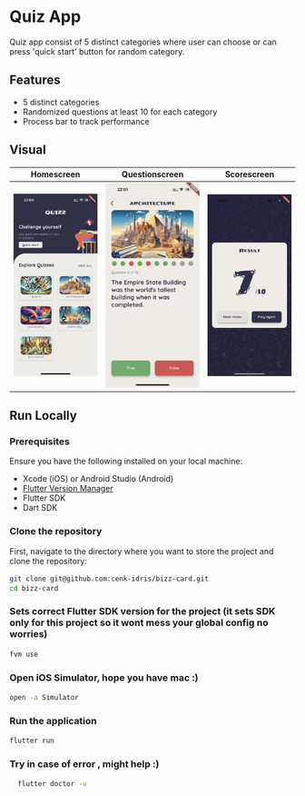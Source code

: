 # Quiz App

Quiz app consist of 5 distinct categories where user can choose or can press 'quick start' button for random category.

## Features

- 5 distinct categories
- Randomized questions at least 10 for each category
- Process bar to track performance

## Visual

| Homescreen                                        | Questionscreen                                            | Scorescreen                                         |
|---------------------------------------------------|-----------------------------------------------------------|-----------------------------------------------------|
| ![Home screen of QuizAPP](/assets/homescreen.jpg) | ![Question screen of QuizApp](/assets/questionscreen.jpg) | ![Score screen of QuizApp](/assets/scorescreen.jpg) |

## Run Locally

### Prerequisites

Ensure you have the following installed on your local machine:

- Xcode (iOS) or Android Studio (Android)
- [Flutter Version Manager](https://fvm.app/documentation/getting-started) 
- Flutter SDK
- Dart SDK

### Clone the repository

First, navigate to the directory where you want to store the project and clone the repository:

```bash
git clone git@github.com:cenk-idris/bizz-card.git
cd bizz-card
```

### Sets correct Flutter SDK version for the project (it sets SDK only for this project so it wont mess your global config no worries)
```bash
fvm use
```

### Open iOS Simulator, hope you have mac :)
```bash
open -a Simulator
```

### Run the application
```bash
flutter run
```

### Try in case of error , might help :)
```bash
  flutter doctor -v
```